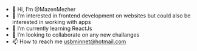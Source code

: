 - 👋 Hi, I’m @MazenMezher
- 👀 I’m interested in frontend development on websites but could also be interested in working with apps
- 🌱 I’m currently learning ReactJs
- 💞️ I’m looking to collaborate on any new challanges
- 📫 How to reach me usbminnet@hotmail.com

<!---
MazenMezher/MazenMezher is a ✨ special ✨ repository because its `README.md` (this file) appears on your GitHub profile.
You can click the Preview link to take a look at your changes.
--->
